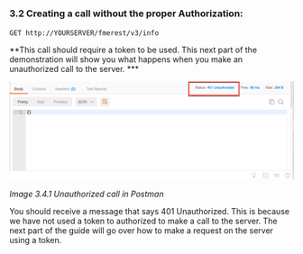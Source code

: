 

### 3.2 Creating a call without the proper Authorization:


    GET http://YOURSERVER/fmerest/v3/info


**This call should require a token to be used. This next part of the
demonstration will show you what happens when you make an unauthorized
call to the server. ***

![](./Images/image3.4.1.png)

*Image 3.4.1 Unauthorized call in Postman*

You should receive a message that says 401 Unauthorized. This is because
we have not used a token to authorized to make a call to the server. The
next part of the guide will go over how to make a request on the server
using a token.

